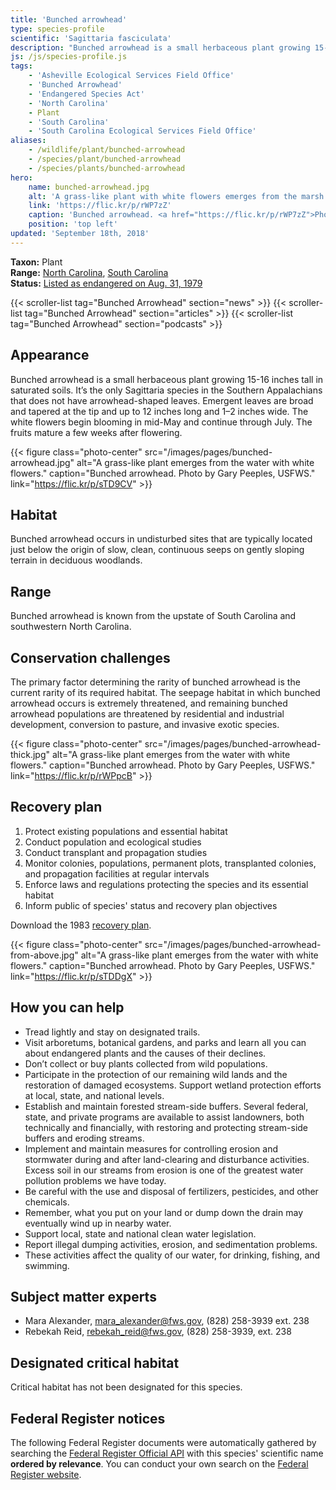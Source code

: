 ```yaml
---
title: 'Bunched arrowhead'
type: species-profile
scientific: 'Sagittaria fasciculata'
description: "Bunched arrowhead is a small herbaceous plant growing 15-16 inches tall in saturated soils. The white flowers begin blooming in mid-May and continue through July. The fruits mature a few weeks after flowering."
js: /js/species-profile.js
tags:
    - 'Asheville Ecological Services Field Office'
    - 'Bunched Arrowhead'
    - 'Endangered Species Act'
    - 'North Carolina'
    - Plant
    - 'South Carolina'
    - 'South Carolina Ecological Services Field Office'
aliases:
    - /wildlife/plant/bunched-arrowhead
    - /species/plant/bunched-arrowhead
    - /species/plants/bunched-arrowhead
hero:
    name: bunched-arrowhead.jpg
    alt: 'A grass-like plant with white flowers emerges from the marsh.'
    link: 'https://flic.kr/p/rWP7zZ'
    caption: 'Bunched arrowhead. <a href="https://flic.kr/p/rWP7zZ">Photo</a> by Gary Peeples, USFWS.'
    position: 'top left'
updated: 'September 18th, 2018'
---
```


**Taxon:** Plant  
**Range:** [North Carolina](/north-carolina), [South Carolina](/south-carolina)  
**Status:** [Listed as endangered on Aug. 31, 1979](https://ecos.fws.gov/docs/federal_register/fr311.pdf)

{{< scroller-list tag="Bunched Arrowhead" section="news" >}}
{{< scroller-list tag="Bunched Arrowhead" section="articles" >}}
{{< scroller-list tag="Bunched Arrowhead" section="podcasts" >}}

## Appearance

Bunched arrowhead is a small herbaceous plant growing 15-16 inches tall in saturated soils. It’s the only Sagittaria species in the Southern Appalachians that does not have arrowhead-shaped leaves. Emergent leaves are broad and tapered at the tip and up to 12 inches long and 1–2 inches wide. The white flowers begin blooming in mid-May and continue through July. The fruits mature a few weeks after flowering.

{{< figure class="photo-center" src="/images/pages/bunched-arrowhead.jpg" alt="A grass-like plant emerges from the water with white flowers." caption="Bunched arrowhead. Photo by Gary Peeples, USFWS." link="https://flic.kr/p/sTD9CV" >}}

## Habitat

Bunched arrowhead occurs in undisturbed sites that are typically located just below the origin of slow, clean, continuous seeps on gently sloping terrain in deciduous woodlands.

## Range

Bunched arrowhead is known from the upstate of South Carolina and southwestern North Carolina.

## Conservation challenges

The primary factor determining the rarity of bunched arrowhead is the current rarity of its required habitat. The seepage habitat in which bunched arrowhead occurs is extremely threatened, and remaining bunched arrowhead populations are threatened by residential and industrial development, conversion to pasture, and invasive exotic species.

{{< figure class="photo-center" src="/images/pages/bunched-arrowhead-thick.jpg" alt="A grass-like plant emerges from the water with white flowers." caption="Bunched arrowhead. Photo by Gary Peeples, USFWS." link="https://flic.kr/p/rWPpcB" >}}

## Recovery plan

1. Protect existing populations and essential habitat
2. Conduct population and ecological studies
3. Conduct transplant and propagation studies
4. Monitor colonies, populations, permanent plots, transplanted colonies, and propagation facilities at regular intervals
5. Enforce laws and regulations protecting the species and its essential habitat
6. Inform public of species' status and recovery plan objectives

Download the 1983 [recovery plan](https://ecos.fws.gov/docs/recovery_plan/830908b.pdf).

{{< figure class="photo-center" src="/images/pages/bunched-arrowhead-from-above.jpg" alt="A grass-like plant emerges from the water with white flowers." caption="Bunched arrowhead. Photo by Gary Peeples, USFWS." link="https://flic.kr/p/sTDDgX" >}}

## How you can help

- Tread lightly and stay on designated trails.
- Visit arboretums, botanical gardens, and parks and learn all you can about endangered plants and the causes of their declines.
- Don’t collect or buy plants collected from wild populations.
- Participate in the protection of our remaining wild lands and the restoration of damaged ecosystems. Support wetland protection efforts at local, state, and national levels.
- Establish and maintain forested stream-side buffers. Several federal, state, and private programs are available to assist landowners, both technically and financially, with restoring and protecting stream-side buffers and eroding streams.
- Implement and maintain measures for controlling erosion and stormwater during and after land-clearing and disturbance activities. Excess soil in our streams from erosion is one of the greatest water pollution problems we have today.
- Be careful with the use and disposal of fertilizers, pesticides, and other chemicals.
- Remember, what you put on your land or dump down the drain may eventually wind up in nearby water.
- Support local, state and national clean water legislation.
- Report illegal dumping activities, erosion, and sedimentation problems.
- These activities affect the quality of our water, for drinking, fishing, and swimming.

## Subject matter experts

- Mara Alexander, [mara_alexander@fws.gov](mailto:mara_alexander@fws.gov), (828) 258-3939 ext. 238
- Rebekah Reid, [rebekah_reid@fws.gov](mailto:rebekah_reid@fws.gov), (828) 258-3939, ext. 238

## Designated critical habitat

Critical habitat has not been designated for this species.

## Federal Register notices

The following Federal Register documents were automatically gathered by searching the [Federal Register Official API](https://www.federalregister.gov/blog/learn/developers) with this species' scientific name **ordered by relevance**. You can conduct your own search on the [Federal Register website](https://www.federalregister.gov/articles/search).
